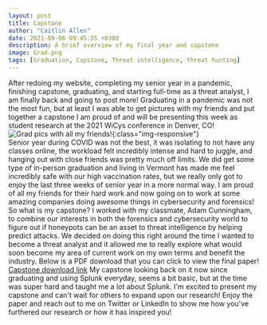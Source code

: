 ```yaml
---
layout: post
title: Capstone
author: "Caitlin Allen"
date: 2021-09-06 09:45:55 +0300
description: A brief overview of my final year and capstone
image: Grad.png
tags: [Graduation, Capstone, Threat intelligence, threat hunting] 
---
```

After redoing my website, completing my senior year in a pandemic, finishing capstone, graduating, and starting full-time as a threat analyst, I am finally back and going to post more! Graduating in a pandemic was not the most fun, but at least I was able to get pictures with my friends and put together a capstone I am proud of and will be presenting this week as student research at the 2021 WiCys conference in Denver, CO!\
![Grad pics with all my friends!](/assets/img/DSC03285-2.jpg){:class="img-responsive"}\
Senior year during COVID was not the best, it was isolating to not have any classes online, the workload felt incredibly intense and hard to juggle, and hanging out with close friends was pretty much off limits. We did get some type of in-person graduation and living in Vermont has made me feel incredibly safe with our high vaccination rates, but we really only got to enjoy the last three weeks of senior year in a more normal way. I am proud of all my friends for their hard work and now going on to work at some amazing companies doing awesome things in cybersecurity and forensics!\
So what is my capstone? I worked with my classmate, Adam Cunningham, to combine our interests in both the forensics and cybersecurity world to figure out if honeypots can be an asset to threat intelligence by helping predict attacks. We decided on doing this right around the time I wanted to become a threat analyst and it allowed me to really explore what would soon become my area of current work on my own terms and benefit the industry. Below is a PDF download that you can click to view the final paper!\
<a href="/assets/CAllen_ACunningham Capstone(7)(1).pdf" download>Capstone download link<a/>
My capstone looking back on it now since graduating and using Splunk everyday, seems a bit basic, but at the time was super hard and taught me a lot about Splunk. I'm excited to present my capstone and can't wait for others to expand upon our research! Enjoy the paper and reach out to me on Twitter or LinkedIn to show me how you've furthered our research or how it has inspired you!
